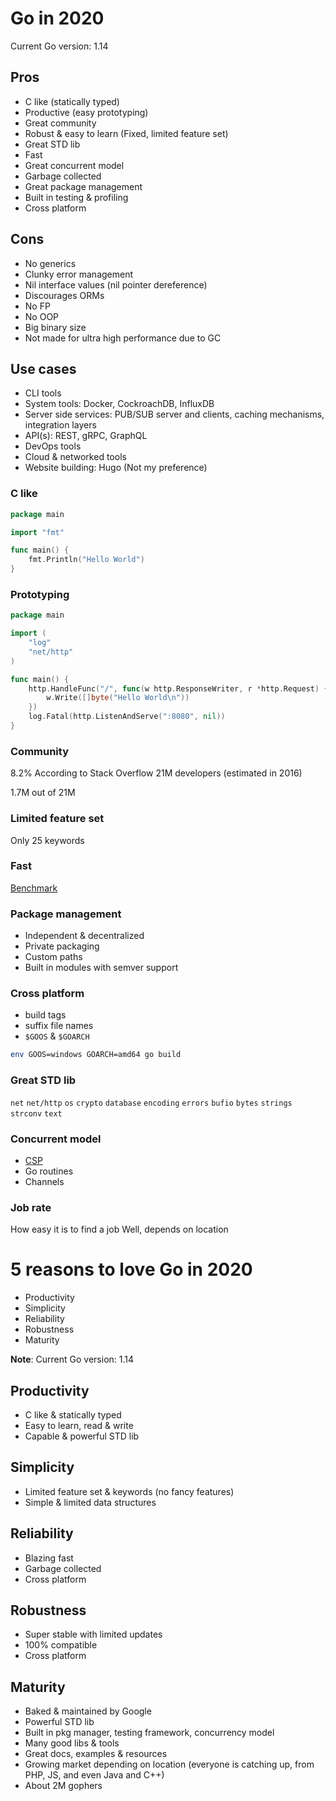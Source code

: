 # Go in 2020

Current Go version: 1.14

## Pros

- C like (statically typed)
- Productive (easy prototyping)
- Great community
- Robust & easy to learn (Fixed, limited feature set)
- Great STD lib
- Fast
- Great concurrent model
- Garbage collected
- Great package management
- Built in testing & profiling
- Cross platform 

## Cons

- No generics
- Clunky error management
- Nil interface values (nil pointer dereference)
- Discourages ORMs
- No FP
- No OOP
- Big binary size
- Not made for ultra high performance due to GC

## Use cases

- CLI tools
- System tools: Docker, CockroachDB, InfluxDB
- Server side services: PUB/SUB server and clients, caching mechanisms, integration layers
- API(s): REST, gRPC, GraphQL
- DevOps tools
- Cloud & networked tools
- Website building: Hugo (Not my preference)

### C like

```go
package main

import "fmt"

func main() {
	fmt.Println("Hello World")
}
```

### Prototyping

```go
package main

import (
	"log"
	"net/http"
)

func main() {
	http.HandleFunc("/", func(w http.ResponseWriter, r *http.Request) {
		w.Write([]byte("Hello World\n"))
	})
	log.Fatal(http.ListenAndServe(":8080", nil))
}
```

### Community

8.2% According to Stack Overflow
21M developers (estimated in 2016)

1.7M out of 21M

### Limited feature set

Only 25 keywords

### Fast

[Benchmark](https://benchmarksgame-team.pages.debian.net/benchmarksgame/fastest/go.html)

### Package management

- Independent & decentralized
- Private packaging
- Custom paths
- Built in modules with semver support

### Cross platform

- build tags
- suffix file names
- `$GOOS` & `$GOARCH`

```bash
env GOOS=windows GOARCH=amd64 go build
```

### Great STD lib

`net`
`net/http`
`os`
`crypto`
`database`
`encoding`
`errors`
`bufio`
`bytes`
`strings`
`strconv`
`text`

### Concurrent model

- [CSP](https://levelup.gitconnected.com/communicating-sequential-processes-csp-for-go-developer-in-a-nutshell-866795eb879d)
- Go routines
- Channels

### Job rate

How easy it is to find a job
Well, depends on location


# 5 reasons to love Go in 2020

- Productivity
- Simplicity
- Reliability
- Robustness
- Maturity

**Note**: Current Go version: 1.14

## Productivity

- C like & statically typed
- Easy to learn, read & write
- Capable & powerful STD lib

## Simplicity

- Limited feature set & keywords (no fancy features)
- Simple & limited data structures

## Reliability

- Blazing fast
- Garbage collected
- Cross platform

## Robustness

- Super stable with limited updates
- 100% compatible
- Cross platform

## Maturity

- Baked & maintained by Google
- Powerful STD lib
- Built in pkg manager, testing framework, concurrency model
- Many good libs & tools
- Great docs, examples & resources
- Growing market depending on location (everyone is catching up, from PHP, JS, and even Java and C++)
- About 2M gophers
